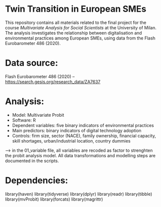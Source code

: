 # Twin Transition in European SMEs

This repository contains all materials related to the final project for the course *Multivariate Analysis for Social Scientists* at the University of Milan. The analysis investigates the relationship between digitalisation and environmental practices among European SMEs, using data from the Flash Eurobarometer 486 (2020).


# Data source:  
Flash Eurobarometer 486 (2020) – https://search.gesis.org/research_data/ZA7637 


# Analysis:

- Model: Multivariate Probit  
- Software: R    
- Dependent variables: five binary indicators of environmental practices  
- Main predictors: binary indicators of digital technology adoption  
- Controls: firm size, sector (NACE), family ownership, financial capacity, skill shortages, urban/industrial location, country dummies  

--> in the 01_variable file, all variables are recoded as factor to strenghten the probit analysis model.
All data transformations and modelling steps are documented in the scripts.


# Dependencies:

library(haven)
library(tidyverse)
library(dplyr)
library(readr)
library(tibble)
library(mvProbit)
library(forcats)
library(magrittr)



